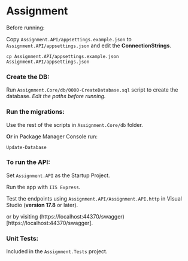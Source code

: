 # Assignment

Before running:

Copy `Assignment.API/appsettings.example.json` to `Assignment.API/appsettings.json` and edit the **ConnectionStrings**.

```
cp Assignment.API/appsettings.example.json Assignment.API/appsettings.json
```
### Create the DB:

Run `Assignment.Core/db/0000-CreateDatabase.sql` script to create the database. _Edit the paths before running._

### Run the migrations:

Use the rest of the scripts in `Assignment.Core/db` folder.

**Or** in Package Manager Console run:

```
Update-Database
```
### To run the API:

Set `Assignment.API` as the Startup Project.

Run the app with `IIS Express`.

Test the endpoints using `Assignment.API/Assignment.API.http` in Visual Studio (**version 17.8** or later).

or by visiting (https://localhost:44370/swagger)[https://localhost:44370/swagger].

### Unit Tests:

Included in the `Assignment.Tests` project.



